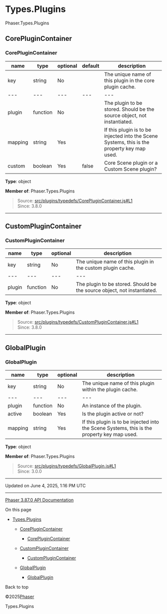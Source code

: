 # Types.Plugins

Phaser.Types.Plugins

## CorePluginContainer

### <static> CorePluginContainer

| name | type | optional | default | description |
| --- | --- | --- | --- | --- |
| key | string | No |  | The unique name of this plugin in the core plugin cache. |
| --- | --- | --- | --- | --- |
| plugin | function | No |  | The plugin to be stored. Should be the source object, not instantiated. |
| mapping | string | Yes |  | If this plugin is to be injected into the Scene Systems, this is the property key map used. |
| custom | boolean | Yes | false | Core Scene plugin or a Custom Scene plugin? |

**Type**: object

**Member of**: Phaser.Types.Plugins

> Source: [src/plugins/typedefs/CorePluginContainer.js#L1](https://github.com/phaserjs/phaser/blob/v3.87.0/src/plugins/typedefs/CorePluginContainer.js#L1)  
> Since: 3.8.0

---

## CustomPluginContainer

### <static> CustomPluginContainer

| name | type | optional | description |
| --- | --- | --- | --- |
| key | string | No | The unique name of this plugin in the custom plugin cache. |
| --- | --- | --- | --- |
| plugin | function | No | The plugin to be stored. Should be the source object, not instantiated. |

**Type**: object

**Member of**: Phaser.Types.Plugins

> Source: [src/plugins/typedefs/CustomPluginContainer.js#L1](https://github.com/phaserjs/phaser/blob/v3.87.0/src/plugins/typedefs/CustomPluginContainer.js#L1)  
> Since: 3.8.0

---

## GlobalPlugin

### <static> GlobalPlugin

| name | type | optional | description |
| --- | --- | --- | --- |
| key | string | No | The unique name of this plugin within the plugin cache. |
| --- | --- | --- | --- |
| plugin | function | No | An instance of the plugin. |
| active | boolean | Yes | Is the plugin active or not? |
| mapping | string | Yes | If this plugin is to be injected into the Scene Systems, this is the property key map used. |

**Type**: object

**Member of**: Phaser.Types.Plugins

> Source: [src/plugins/typedefs/GlobalPlugin.js#L1](https://github.com/phaserjs/phaser/blob/v3.87.0/src/plugins/typedefs/GlobalPlugin.js#L1)  
> Since: 3.0.0

---

Updated on June 4, 2025, 1:16 PM UTC

---

[Phaser 3.87.0 API Documentation](../../index.md)

On this page

* [Types.Plugins](#typesplugins)

  + [CorePluginContainer](#coreplugincontainer)

    - [<static> CorePluginContainer](#static-coreplugincontainer)
  + [CustomPluginContainer](#customplugincontainer)

    - [<static> CustomPluginContainer](#static-customplugincontainer)
  + [GlobalPlugin](#globalplugin)

    - [<static> GlobalPlugin](#static-globalplugin)

Back to top

©2025[Phaser](https://docs.phaser.io)



Types.Plugins